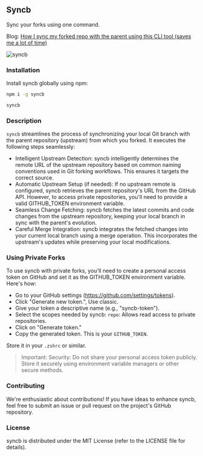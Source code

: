 ## Syncb

Sync your forks using one command.

Blog: [How I sync my forked repo with the parent using this CLI tool (saves me a lot of time)](https://dev.to/sidmohanty11/how-i-sync-my-forked-repo-with-the-parent-using-this-cli-tool-saves-me-a-lot-of-time-hoc)

![syncb](https://github.com/sidmohanty11/syncb/assets/73601258/bd97a908-b9c0-43a3-bbe4-14203fe8c081)

### Installation
Install syncb globally using npm:

```bash
npm i -g syncb
```

```bash
syncb
```

### Description
`syncb` streamlines the process of synchronizing your local Git branch with the parent repository (upstream) from which you forked. It executes the following steps seamlessly:

- Intelligent Upstream Detection:
syncb intelligently determines the remote URL of the upstream repository based on common naming conventions used in Git forking workflows. This ensures it targets the correct source.
- Automatic Upstream Setup (if needed):
If no upstream remote is configured, syncb retrieves the parent repository's URL from the GitHub API. However, to access private repositories, you'll need to provide a valid GITHUB_TOKEN environment variable.
- Seamless Change Fetching:
syncb fetches the latest commits and code changes from the upstream repository, keeping your local branch in sync with the parent's evolution.
- Careful Merge Integration:
syncb integrates the fetched changes into your current local branch using a merge operation. This incorporates the upstream's updates while preserving your local modifications.

### Using Private Forks
To use syncb with private forks, you'll need to create a personal access token on GitHub and set it as the GITHUB_TOKEN environment variable. Here's how:

- Go to your GitHub settings (https://github.com/settings/tokens).
- Click "Generate new token.", Use classic.
- Give your token a descriptive name (e.g., "syncb-token").
- Select the scopes needed by syncb: `repo`: Allows read access to private repositories.
- Click on "Generate token."
- Copy the generated token. This is your `GITHUB_TOKEN`.

Store it in your `.zshrc` or similar.

> Important:
> Security: Do not share your personal access token publicly. Store it securely using environment variable managers or other secure methods.

### Contributing
We're enthusiastic about contributions! If you have ideas to enhance syncb, feel free to submit an issue or pull request on the project's GitHub repository.

### License
syncb is distributed under the MIT License (refer to the LICENSE file for details).
